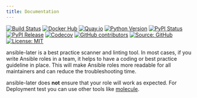 ```yaml
---
title: Documentation
---
```


[![Build Status](https://img.shields.io/drone/build/thegeeklab/ansible-later?logo=drone)](https://cloud.drone.io/thegeeklab/ansible-later)
[![Docker Hub](https://img.shields.io/badge/dockerhub-latest-blue.svg?logo=docker&logoColor=white)](https://hub.docker.com/r/thegeeklab/ansible-later)
[![Quay.io](https://img.shields.io/badge/quay-latest-blue.svg?logo=docker&logoColor=white)](https://quay.io/repository/thegeeklab/ansible-later)
[![Python Version](https://img.shields.io/pypi/pyversions/ansible-later.svg)](https://pypi.org/project/ansible-later/)
[![PyPI Status](https://img.shields.io/pypi/status/ansible-later.svg)](https://pypi.org/project/ansible-later/)
[![PyPI Release](https://img.shields.io/pypi/v/ansible-later.svg)](https://pypi.org/project/ansible-later/)
[![Codecov](https://img.shields.io/codecov/c/github/thegeeklab/ansible-later)](https://codecov.io/gh/thegeeklab/ansible-later)
[![GitHub contributors](https://img.shields.io/github/contributors/thegeeklab/ansible-later)](https://github.com/thegeeklab/ansible-later/graphs/contributors)
[![Source: GitHub](https://img.shields.io/badge/source-github-blue.svg?logo=github&logoColor=white)](https://github.com/thegeeklab/ansible-later)
[![License: MIT](https://img.shields.io/github/license/thegeeklab/ansible-later)](https://github.com/thegeeklab/ansible-later/blob/master/LICENSE)

ansible-later is a best practice scanner and linting tool. In most cases, if you write Ansible roles in a team, it helps to have a coding or best practice guideline in place. This will make Ansible roles more readable for all maintainers and can reduce the troubleshooting time.

ansible-later does **not** ensure that your role will work as expected. For Deployment test you can use other tools
like [molecule](https://github.com/ansible/molecule).
